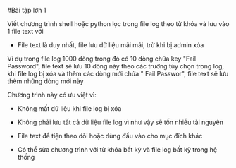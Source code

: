 ﻿#Bài tập lớn 1

Viết chương trình shell hoặc python lọc trong file log theo từ khóa và lưu vào 1 file text với 

-  File text là duy nhất,  file lưu dữ liệu mãi mãi, trừ khi bị admin xóa

Ví dụ trong file log 1000 dòng trong đó có 10 dòng chứa key "Fail Password", file text sẽ lưu 10 dòng này theo các trường tùy chọn trong log, khi file log bị xóa và thêm các dòng mới chứa " Fail Passwor", file text sẽ lưu thêm những dòng mới này

Chương trình này có ưu việt vì:

-  Không mất dữ liệu khi file log bị xóa

- Không phải lưu tất cả dữ liệu file log vì như vậy sẽ tốn nhiều tài nguyên

- File text để tiện theo dõi hoặc dùng đầu vào cho mục đích khác

- Có thể sửa chương trình với từ khóa bất kỳ và file log bất kỳ trong hệ thống
